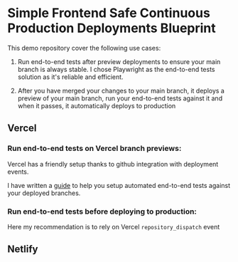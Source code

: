 # Simple Frontend Safe Continuous Production Deployments Blueprint

This demo repository cover the following use cases:

1. Run end-to-end tests after preview deployments to ensure your main branch is always stable. I chose Playwright as the end-to-end tests solution as it's reliable and efficient.

2. After you have merged your changes to your main branch, it deploys a preview of your main branch, run your end-to-end tests against it and when it passes, it automatically deploys to production

## Vercel

### Run end-to-end tests on Vercel branch previews:

Vercel has a friendly setup thanks to github integration with deployment events.

I have written a [guide](https://www.simplefrontend.dev/docs/ci/automated-end-to-end-tests/#ci-setup-with-github-actions) to help you setup automated end-to-end tests against your deployed branches.

### Run end-to-end tests before deploying to production:

Here my recommendation is to rely on Vercel `repository_dispatch` event

## Netlify
